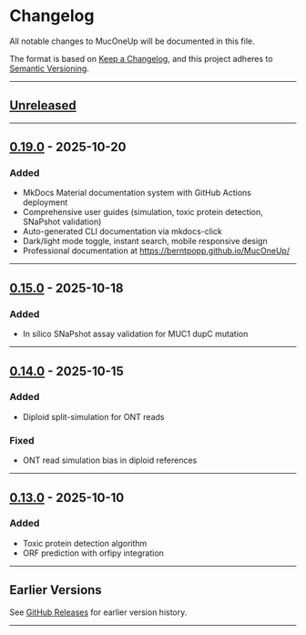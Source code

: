 # Changelog

All notable changes to MucOneUp will be documented in this file.

The format is based on [Keep a Changelog](https://keepachangelog.com/en/1.0.0/),
and this project adheres to [Semantic Versioning](https://semver.org/spec/v2.0.0.html).

---

## [Unreleased]

---

## [0.19.0] - 2025-10-20

### Added
- MkDocs Material documentation system with GitHub Actions deployment
- Comprehensive user guides (simulation, toxic protein detection, SNaPshot validation)
- Auto-generated CLI documentation via mkdocs-click
- Dark/light mode toggle, instant search, mobile responsive design
- Professional documentation at https://berntpopp.github.io/MucOneUp/

---

## [0.15.0] - 2025-10-18

### Added
- In silico SNaPshot assay validation for MUC1 dupC mutation

---

## [0.14.0] - 2025-10-15

### Added
- Diploid split-simulation for ONT reads

### Fixed
- ONT read simulation bias in diploid references

---

## [0.13.0] - 2025-10-10

### Added
- Toxic protein detection algorithm
- ORF prediction with orfipy integration

---

## Earlier Versions

See [GitHub Releases](https://github.com/berntpopp/MucOneUp/releases) for earlier version history.

---

[Unreleased]: https://github.com/berntpopp/MucOneUp/compare/v0.19.0...HEAD
[0.19.0]: https://github.com/berntpopp/MucOneUp/releases/tag/v0.19.0
[0.15.0]: https://github.com/berntpopp/MucOneUp/releases/tag/v0.15.0
[0.14.0]: https://github.com/berntpopp/MucOneUp/releases/tag/v0.14.0
[0.13.0]: https://github.com/berntpopp/MucOneUp/releases/tag/v0.13.0
